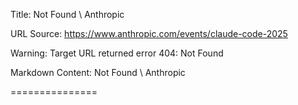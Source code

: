 Title: Not Found \ Anthropic

URL Source: https://www.anthropic.com/events/claude-code-2025

Warning: Target URL returned error 404: Not Found

Markdown Content:
Not Found \ Anthropic

===============
